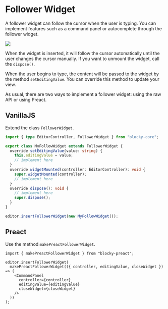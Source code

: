 # Follower Widget

A follower widget can follow the cursor when the user is typing. You can implement features such as a command panel or autocomplete through the follower widget.

![](./follow-widget.gif)

When the widget is inserted, it will follow the cursor automatically until the user changes the cursor manually. If you want to unmount the widget, call the `dispose()`.

When the user begins to type, the content will be passed to the widget by the method `setEditingValue`. You can override this method to update your view.

As usual, there are two ways to implement a follower widget: using the raw API or using Preact.

## VanillaJS

Extend the class `FollowerWidget`.

```typescript
import { type EditorController, FollowerWidget } from "blocky-core";

export class MyFollowWidget extends FollowerWidget {
  override setEditingValue(value: string) {
    this.editingValue = value;
    // implement here
  }
  override widgetMounted(controller: EditorController): void {
    super.widgetMounted(controller);
    // implement here
  }
  override dispose(): void {
    // implement here
    super.dispose();
  }
}

editor.insertFollowerWidget(new MyFollowWidget());
```

## Preact

Use the method `makePreactFollowerWidget`.

```tsx
import { makePreactFollowerWidget } from "blocky-preact";

editor.insertFollowerWidget(
  makePreactFollowerWidget(({ controller, editingValue, closeWidget }) => (
    <CommandPanel
      controller={controller}
      editingValue={editingValue}
      closeWidget={closeWidget}
    />
  ))
);
```

